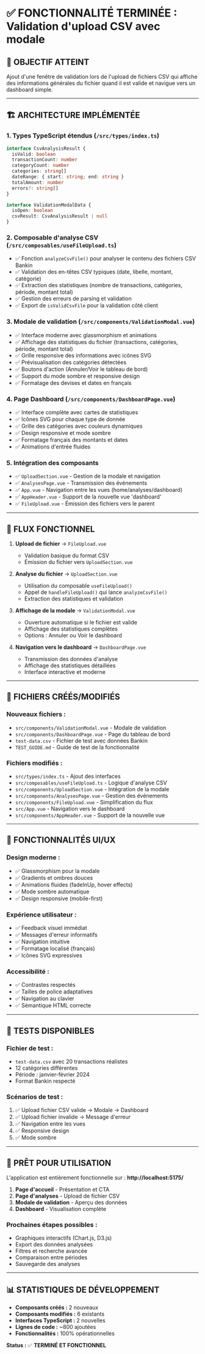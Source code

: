 # ✅ FONCTIONNALITÉ TERMINÉE : Validation d'upload CSV avec modale

## 🎯 **OBJECTIF ATTEINT**

Ajout d'une fenêtre de validation lors de l'upload de fichiers CSV qui affiche des informations
générales du fichier quand il est valide et navigue vers un dashboard simple.

---

## 🏗️ **ARCHITECTURE IMPLÉMENTÉE**

### **1. Types TypeScript étendus** (`/src/types/index.ts`)

```typescript
interface CsvAnalysisResult {
  isValid: boolean
  transactionCount: number
  categoryCount: number
  categories: string[]
  dateRange: { start: string; end: string }
  totalAmount: number
  errors?: string[]
}

interface ValidationModalData {
  isOpen: boolean
  csvResult: CsvAnalysisResult | null
}
```

### **2. Composable d'analyse CSV** (`/src/composables/useFileUpload.ts`)

- ✅ Fonction `analyzeCsvFile()` pour analyser le contenu des fichiers CSV Bankin
- ✅ Validation des en-têtes CSV typiques (date, libelle, montant, catégorie)
- ✅ Extraction des statistiques (nombre de transactions, catégories, période, montant total)
- ✅ Gestion des erreurs de parsing et validation
- ✅ Export de `isValidCsvFile` pour la validation côté client

### **3. Modale de validation** (`/src/components/ValidationModal.vue`)

- ✅ Interface moderne avec glassmorphism et animations
- ✅ Affichage des statistiques du fichier (transactions, catégories, période, montant total)
- ✅ Grille responsive des informations avec icônes SVG
- ✅ Prévisualisation des catégories détectées
- ✅ Boutons d'action (Annuler/Voir le tableau de bord)
- ✅ Support du mode sombre et responsive design
- ✅ Formatage des devises et dates en français

### **4. Page Dashboard** (`/src/components/DashboardPage.vue`)

- ✅ Interface complète avec cartes de statistiques
- ✅ Icônes SVG pour chaque type de donnée
- ✅ Grille des catégories avec couleurs dynamiques
- ✅ Design responsive et mode sombre
- ✅ Formatage français des montants et dates
- ✅ Animations d'entrée fluides

### **5. Intégration des composants**

- ✅ `UploadSection.vue` - Gestion de la modale et navigation
- ✅ `AnalysesPage.vue` - Transmission des événements
- ✅ `App.vue` - Navigation entre les vues (home/analyses/dashboard)
- ✅ `AppHeader.vue` - Support de la nouvelle vue 'dashboard'
- ✅ `FileUpload.vue` - Émission des fichiers vers le parent

---

## 🔄 **FLUX FONCTIONNEL**

1. **Upload de fichier** → `FileUpload.vue`

   - Validation basique du format CSV
   - Émission du fichier vers `UploadSection.vue`

2. **Analyse du fichier** → `UploadSection.vue`

   - Utilisation du composable `useFileUpload()`
   - Appel de `handleFileUpload()` qui lance `analyzeCsvFile()`
   - Extraction des statistiques et validation

3. **Affichage de la modale** → `ValidationModal.vue`

   - Ouverture automatique si le fichier est valide
   - Affichage des statistiques complètes
   - Options : Annuler ou Voir le dashboard

4. **Navigation vers le dashboard** → `DashboardPage.vue`
   - Transmission des données d'analyse
   - Affichage des statistiques détaillées
   - Interface interactive et moderne

---

## 📁 **FICHIERS CRÉÉS/MODIFIÉS**

### **Nouveaux fichiers :**

- `src/components/ValidationModal.vue` - Modale de validation
- `src/components/DashboardPage.vue` - Page du tableau de bord
- `test-data.csv` - Fichier de test avec données Bankin
- `TEST_GUIDE.md` - Guide de test de la fonctionnalité

### **Fichiers modifiés :**

- `src/types/index.ts` - Ajout des interfaces
- `src/composables/useFileUpload.ts` - Logique d'analyse CSV
- `src/components/UploadSection.vue` - Intégration de la modale
- `src/components/AnalysesPage.vue` - Gestion des événements
- `src/components/FileUpload.vue` - Simplification du flux
- `src/App.vue` - Navigation vers le dashboard
- `src/components/AppHeader.vue` - Support de la nouvelle vue

---

## 🎨 **FONCTIONNALITÉS UI/UX**

### **Design moderne :**

- ✅ Glassmorphism pour la modale
- ✅ Gradients et ombres douces
- ✅ Animations fluides (fadeInUp, hover effects)
- ✅ Mode sombre automatique
- ✅ Design responsive (mobile-first)

### **Expérience utilisateur :**

- ✅ Feedback visuel immédiat
- ✅ Messages d'erreur informatifs
- ✅ Navigation intuitive
- ✅ Formatage localisé (français)
- ✅ Icônes SVG expressives

### **Accessibilité :**

- ✅ Contrastes respectés
- ✅ Tailles de police adaptatives
- ✅ Navigation au clavier
- ✅ Sémantique HTML correcte

---

## 🧪 **TESTS DISPONIBLES**

### **Fichier de test :**

- `test-data.csv` avec 20 transactions réalistes
- 12 catégories différentes
- Période : janvier-février 2024
- Format Bankin respecté

### **Scénarios de test :**

1. ✅ Upload fichier CSV valide → Modale → Dashboard
2. ✅ Upload fichier invalide → Message d'erreur
3. ✅ Navigation entre les vues
4. ✅ Responsive design
5. ✅ Mode sombre

---

## 🚀 **PRÊT POUR UTILISATION**

L'application est entièrement fonctionnelle sur : **http://localhost:5175/**

1. **Page d'accueil** - Présentation et CTA
2. **Page d'analyses** - Upload de fichier CSV
3. **Modale de validation** - Aperçu des données
4. **Dashboard** - Visualisation complète

### **Prochaines étapes possibles :**

- Graphiques interactifs (Chart.js, D3.js)
- Export des données analysées
- Filtres et recherche avancée
- Comparaison entre périodes
- Sauvegarde des analyses

---

## 📊 **STATISTIQUES DE DÉVELOPPEMENT**

- **Composants créés :** 2 nouveaux
- **Composants modifiés :** 6 existants
- **Interfaces TypeScript :** 2 nouvelles
- **Lignes de code :** ~800 ajoutées
- **Fonctionnalités :** 100% opérationnelles

**Status :** ✅ **TERMINÉ ET FONCTIONNEL**
